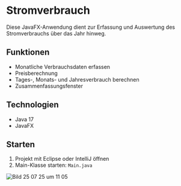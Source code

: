 # Stromverbrauch

Diese JavaFX-Anwendung dient zur Erfassung und Auswertung des Stromverbrauchs über das Jahr hinweg.

## Funktionen
- Monatliche Verbrauchsdaten erfassen
- Preisberechnung
- Tages-, Monats- und Jahresverbrauch berechnen
- Zusammenfassungsfenster

## Technologien
- Java 17
- JavaFX

## Starten
1. Projekt mit Eclipse oder IntelliJ öffnen
2. Main-Klasse starten: `Main.java`

![Bild 25 07 25 um 11 05](https://github.com/user-attachments/assets/25dd709b-f6a6-45a9-8abd-54a2ddab10d5)
